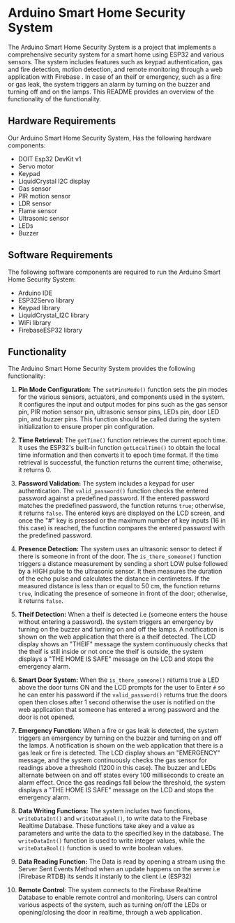 # Arduino Smart Home Security System

The Arduino Smart Home Security System is a project that implements a comprehensive security system for a smart home using ESP32 and various sensors. The system includes features such as keypad authentication, gas and fire detection, motion detection, and remote monitoring through a web application with Firebase . In case of an theif or emergency, such as a fire or gas leak, the system triggers an alarm by turning on the buzzer and turning off and on the lamps. This README provides an overview of the functionality of the  functionality.

## Hardware Requirements

Our Arduino Smart Home Security System, Has the following hardware components:

- DOIT Esp32 DevKit v1
- Servo motor
- Keypad
- LiquidCrystal I2C display
- Gas sensor
- PIR motion sensor
- LDR sensor
- Flame sensor
- Ultrasonic sensor
- LEDs
- Buzzer

## Software Requirements

The following software components are required to run the Arduino Smart Home Security System:

- Arduino IDE
- ESP32Servo library
- Keypad library
- LiquidCrystal_I2C library
- WiFi library
- FirebaseESP32 library


## Functionality

The Arduino Smart Home Security System provides the following functionality:

1. **Pin Mode Configuration:** The `setPinsMode()` function sets the pin modes for the various sensors, actuators, and components used in the system. It configures the input and output modes for pins such as the gas sensor pin, PIR motion sensor pin, ultrasonic sensor pins, LEDs pin, door LED pin, and buzzer pins. This function should be called during the system initialization to ensure proper pin configuration.

1. **Time Retrieval:** The `getTime()` function retrieves the current epoch time. It uses the ESP32's built-in function `getLocalTime()` to obtain the local time information and then converts it to epoch time format. If the time retrieval is successful, the function returns the current time; otherwise, it returns 0.

1. **Password Validation:** The system includes a keypad for user authentication. The `valid_password()` function checks the entered password against a predefined password. If the entered password matches the predefined password, the function returns `true`; otherwise, it returns `false`. The entered keys are displayed on the LCD screen, and once the "#" key is pressed or the maximum number of key inputs (16 in this case) is reached, the function compares the entered password with the predefined password.

1. **Presence Detection:** The system uses an ultrasonic sensor to detect if there is someone in front of the door. The `is_there_someone()` function triggers a distance measurement by sending a short LOW pulse followed by a HIGH pulse to the ultrasonic sensor. It then measures the duration of the echo pulse and calculates the distance in centimeters. If the measured distance is less than or equal to 50 cm, the function returns `true`, indicating the presence of someone in front of the door; otherwise, it returns `false`.

1. **Theif Detection:** When a theif is detected i.e (someone enters the house without entering a password). the system triggers an emergency by turning on the buzzer and turning on and off the lamps. A notification is shown on the web application that there is a theif detected. The LCD display shows an "THEIF" message the system continuously checks that the theif is still inside or not once the theif is outside, the system displays a "THE HOME IS SAFE" message on the LCD and stops the emergency alarm.

1. **Smart Door System:** When the `is_there_someone()` returns true a LED above the door turns ON and the LCD prompts for the user to Enter `#` so he can enter his password if the `valid_password()` returns true the doors open then closes after 1 second otherwise  the user is notified on the web application that someone has entered a wrong password and the door is not opened.

1. **Emergency Function:** When a fire or gas leak is detected, the system triggers an emergency by turning on the buzzer and turning on and off the lamps. A notification is shown on the web application that there is a gas leak or fire is detected. The LCD display shows an "EMERGENCY" message, and the system continuously checks the gas sensor for readings above a threshold (1200 in this case). The buzzer and LEDs alternate between on and off states every 100 milliseconds to create an alarm effect. Once the gas readings fall below the threshold, the system displays a "THE HOME IS SAFE" message on the LCD and stops the emergency alarm.


1. **Data Writing Functions:** The system includes two functions, `writeDataInt()` and `writeDataBool()`, to write data to the Firebase Realtime Database. These functions take akey and a value as parameters and write the data to the specified key in the database. The `writeDataInt()` function is used to write integer values, while the `writeDataBool()` function is used to write boolean values.

1. **Data Reading Function:** The Data is read by opening a stream using the Server Sent Events Method when an update happens on the server i.e (Firebase RTDB) its sends it instanly to the client i.e (ESP32) 

1. **Remote Control**: The system connects to the Firebase Realtime Database to enable remote control and monitoring. Users can control various aspects of the system, such as turning on/off the LEDs or opening/closing the door in realtime, through a web application.
